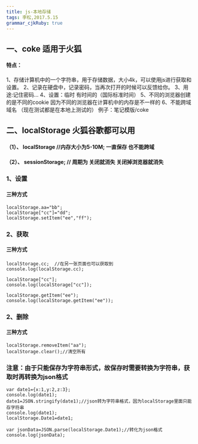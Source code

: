 ```yaml
---
title: js-本地存储 
tags: 李松,2017.5.15
grammar_cjkRuby: true
---
```


## 一、coke  适用于火狐
#### 特点：
1、存储计算机中的一个字符串，用于存储数据，大小4k，可以使用js进行获取和设置。
2、记录在硬盘中，记录密码，当再次打开的时候可以反馈给你。
3、用途:记住密码...
4、设置：临时  有时间的（国际标准时间）
5、不同的浏览器创建的是不同的cookie   因为不同的浏览器在计算机中的内存是不一样的
6、不能跨域  域名 （现在测试都是在本地上测试的）
例子：笔记模版/coke

## 二、localStorage 火狐谷歌都可以用
#### （1）、 localStorage	//内存大小为5-10M;  一直保存     也不能跨域
#### （2）、 sessionStorage;  // 周期为 关闭就消失    关闭掉浏览器就消失
### 1、设置
#### 三种方式
	localStorage.aa="bb";
	localStorage["cc"]="dd";
	localStorage.setItem("ee","ff");
### 2、获取
#### 三种方式
	localStorage.cc;  //在另一张页面也可以获取到
	console.log(localStorage.cc);
	
	localStorage["cc"];
	console.log(localStorage["cc"]);
	
	localStorage.getItem("ee");
	console.log(localStorage.getItem("ee"));
	
### 2、删除
#### 三种方式

	localStorage.removeItem("aa");
	localStorage.clear();//清空所有

### 注意：由于只能保存为字符串形式，故保存时需要转换为字符串，获取时再转换为json格式	

	var date1={x:1,y:2,z:3};
	console.log(date1);
	date1=JSON.stringify(date1);//json转为字符串格式，因为localStorage里面只能存字符串
	console.log(date1);
	localStorage.Date1=date1;
	
	var jsonData=JSON.parse(localStorage.Date1);//转化为json格式
	console.log(jsonData);
  
 